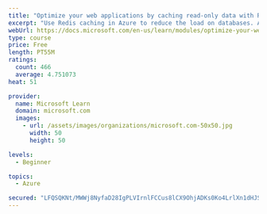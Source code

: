 ```yaml
---
title: "Optimize your web applications by caching read-only data with Redis"
excerpt: "Use Redis caching in Azure to reduce the load on databases. Apply different caching architectures to support larger loads in distributed and high-volume environments."
webUrl: https://docs.microsoft.com/en-us/learn/modules/optimize-your-web-apps-with-redis/
type: course
price: Free
length: PT55M
ratings:
  count: 466
  average: 4.751073
heat: 51

provider:
  name: Microsoft Learn
  domain: microsoft.com
  images:
    - url: /assets/images/organizations/microsoft.com-50x50.jpg
      width: 50
      height: 50

levels:
  - Beginner

topics:
  - Azure

secured: "LFQSQKNt/MWWj8NyfaD28IgPLVIrnlFCCus8lCX9OhjADKs0Ko4LrlXn1dHJSd6dHcru9Mv3S3q/XZ2+2yym3RKtUb4MVipQZ2gytn475lS7MdNx/3MwDFjtQoEnsXlmc2ZSUQ+lRehWJSOv8KV8g6pRdF/JtOoFGyIila13AuyjpFM/EIKHOewztlsqWMy7UxvxOGMaWz6IgKZidyKU0vY8RpXEygNvu7Aj3EPl0+xHjZHr5rtsLdDy+BqHoIijimTQDPTJZA5OmIXTPQQT4tgACGNyUJtGTwBBUhnqqV7ddUmCPd4y1uzhDQIj1t+u6oEG2a+QvYeCRYpW9DieRIn72LInA/L7vWVC58sr/uHMYYB/IM9LptxFiqaCiTMC/1izMIvktWicecNUQaPJQZi6QEIzMm9n8CuNWQoFU94=;QYWnM08bqD+KRIs6c7jINw=="
---
```


